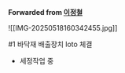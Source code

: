 **Forwarded from [이정철](https://t.me/Lee4860)**

![[IMG-20250518160342455.jpg]]

#1 바닥재 배출장치 loto 체결
 - 세정작업 중